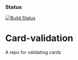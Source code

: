 
### Status
[![Build Status](https://travis-ci.com/ParikshitSG/Card-validation.svg?branch=main)](https://travis-ci.com/github/ParikshitSG/Card-validation/)

# Card-validation
A repo for validating cards

